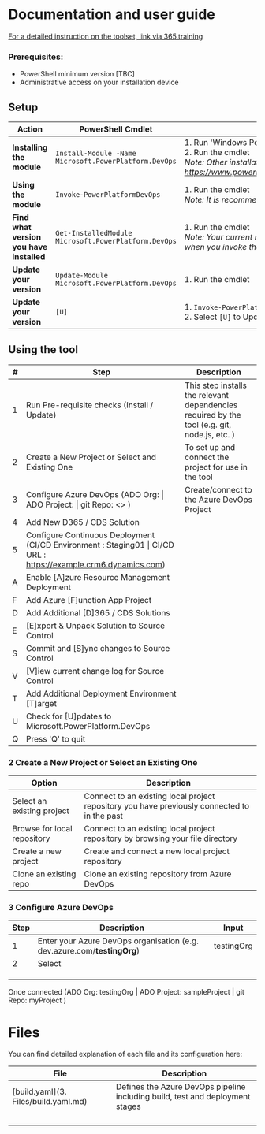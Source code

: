 # Documentation and user guide

[For a detailed instruction on the toolset, link via 365.training](https://365.training/Player/VideoPlayer/8e5e028b-bb03-4c27-bba3-8e3edda5c76e/b4b58a35-9209-eb11-a813-000d3a58ba85)

### Prerequisites:

* PowerShell minimum version [TBC]
* Administrative access on your installation device

## Setup

| Action | PowerShell Cmdlet | Steps |
|--|--|--|
| **Installing the module** | `Install-Module -Name Microsoft.PowerPlatform.DevOps` | 1. Run 'Windows PowerShell' as an administrator<br>2. Run the cmdlet <br>_Note: Other installation methods can be found at https://www.powershellgallery.com/packages/Microsoft.PowerPlatform.DevOps_ |
| **Using the module** | `Invoke-PowerPlatformDevOps` | 1. Run the cmdlet <br>_Note: It is recommended that you open PowerShell as administrator_ |
| **Find what version you have installed**  | `Get-InstalledModule Microsoft.PowerPlatform.DevOps` | 1. Run the cmdlet <br>_Note: Your current running version is also specified on the top of the screen when you invoke the module_ |  |
| **Update your version** | `Update-Module Microsoft.PowerPlatform.DevOps` | 1. Run the cmdlet |  |
| **Update your version** | `[U]` | 1. `Invoke-PowerPlatformDevOps` <br>2. Select `[U]` to Update your tool |  |

## Using the tool

| # | Step | Description |
|--|--|--|
| 1 | Run Pre-requisite checks (Install / Update) | This step installs the relevant dependencies required by the tool  (e.g. git, node.js, etc. )|
| 2 | Create a New Project or Select and Existing One | To set up and connect the project for use in the tool |
| 3 | Configure Azure DevOps (ADO Org:  \| ADO Project:  \| git Repo: <<your repo name>> ) | Create/connect to the Azure DevOps Project |
| 4 | Add New D365 / CDS Solution |  |
| 5 | Configure Continuous Deployment (CI/CD Environment : Staging01 \| CI/CD URL : https://example.crm6.dynamics.com) |  |
| A | Enable [A]zure Resource Management Deployment |  |
| F | Add Azure [F]unction App Project |
| D | Add Additional [D]365 / CDS Solutions |
| E | [E]xport & Unpack Solution to Source Control |
| S | Commit and [S]ync changes to Source Control |
| V | [V]iew current change log for Source Control |
| T | Add Additional Deployment Environment [T]arget |
| U | Check for [U]pdates to Microsoft.PowerPlatform.DevOps |
| Q | Press 'Q' to quit |


### 2 Create a New Project or Select an Existing One

| Option | Description |
|--|--|
| Select an existing project | Connect to an existing local project repository you have previously connected to in the past |
| Browse for local repository | Connect to an existing local project repository by browsing your file directory |
| Create a new project | Create and connect a new local project repository |
| Clone an existing repo | Clone an existing repository from Azure DevOps |

### 3 Configure Azure DevOps

| Step | Description | Input |
|--|--|--|
| 1 | Enter your Azure DevOps organisation (e.g. dev.azure.com/**testingOrg**) | testingOrg |
| 2 | Select  |  |
|  |  |  |
|  |  |  |
|  |  |  |

Once connected (ADO Org: testingOrg | ADO Project: sampleProject | git Repo: myProject )



# Files

You can find detailed explanation of each file and its configuration here:

| File                                 | Description                                                  |
| ------------------------------------ | ------------------------------------------------------------ |
| [build.yaml](3. Files/build.yaml.md) | Defines the Azure DevOps pipeline including build, test and deployment stages |
|                                      |                                                              |
|                                      |                                                              |
|                                      |                                                              |
|                                      |                                                              |

